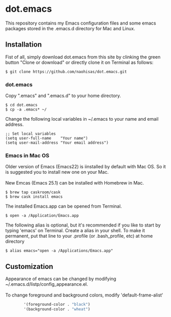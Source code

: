 # dot.emacs

This repository contains my Emacs configuration files and some emacs packages stored in the .emacs.d directory for Mac and Linux.

## Installation
Fist of all, simply download dot.emacs from this site by clinking the green button "Clone or download" or directly clone it on Terminal as follows:
```
$ git clone https://github.com/naohisas/dot.emacs.git
```
### dot.emacs
Copy ".emacs" and ".emacs.d" to your home directory.
```
$ cd dot.emacs
$ cp -a .emacs* ~/
```
Change the following local variables in ~/.emacs to your name and email address.
```
;; Set local variables
(setq user-full-name    "Your name")
(setq user-mail-address "Your email address")
```
### Emacs in Mac OS
Older version of Emacs (Emacs22) is iinstalled by default with Mac OS. So it is suggested you to install new one on your Mac.
<br><br>
New Emcas (Emacs 25.1) can be installed with Homebrew in Mac.
```
$ brew tap caskroom/cask
$ brew cask install emacs
```
The installed Emacs.app can be opened from Terminal.
```
$ open -a /Application/Emacs.app
```
The following alias is optional, but it's recommended if you like to start by typing 'emacs' on Terminal. Create a alias in your shell. To make it permanent, put that line to your .profile (or .bash_profile, etc) at home directory
```
$ alias emacs="open -a /Applications/Emacs.app"
```

## Customization
Appearance of emacs can be changed by modifying ~/.emacs.d/listp/config_appearance.el.
<br><br>
To change foreground and background colors, modify 'default-frame-alist'
```lisp:config_appearance.el
        '(foreground-color . "black")
        '(background-color . "wheat")
```
